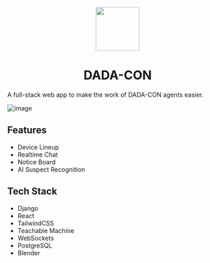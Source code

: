 <p align="center">
  <img src='./Client/public/dadaLogo.png' width="100px" height="100px"/>
</p>

<h1 align='center'>DADA-CON</h1>

A full-stack web app to make the work of DADA-CON agents easier.

![image](https://res.cloudinary.com/jishnupsamal/image/upload/v1693570891/jishnupsamal/projects/dadacon_catxie.jpg)

## Features
- Device Lineup
- Realtime Chat
- Notice Board
- AI Suspect Recognition

## Tech Stack
- Django
- React
- TailwindCSS
- Teachable Machine
- WebSockets
- PostgreSQL
- Blender

